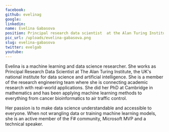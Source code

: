 ```yaml
---
facebook: 
github: evelinag
google: 
linkedin: 
name: Evelina Gabasova
position: Principal research data scientist  at the Alan Turing Institute
pic_url: /uploads/evelina-gabasova.png
slug: evelina-gabasova
twitter: evelgab
youtube: 
---
```

<p>Evelina is a machine learning and data science researcher. She works as Principal Research Data Scientist at The Alan Turing Institute, the UK&#39;s national institute for data science and artificial intelligence. She is a member of the research engineering team where she is connecting academic research with real-world applications. She did her PhD at Cambridge in mathematics and has been applying machine learning methods to everything from cancer bioinformatics to air traffic control.</p>

<p>Her passion is to make data science understandable and accessible to everyone. When not wrangling data or training machine learning models, she is an active member of the F# community, Microsoft MVP and a technical speaker.</p>
